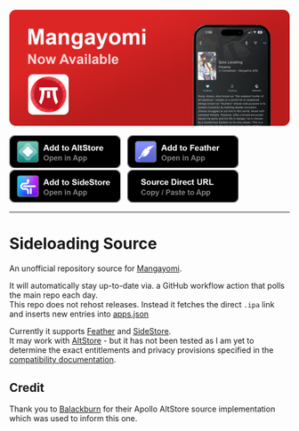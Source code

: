 <p align="center"><img src="images/header/readme_header.png" alt="Mangayomi Banner"/></p>

<a href="https://intradeus.github.io/http-protocol-redirector?r=altstore://source?url=https://raw.githubusercontent.com/tanakrit-d/mangayomi-source/refs/heads/main/apps.json"><img src="images/buttons/altstore_button.png" width="200"></a>
&nbsp;
<a href="https://intradeus.github.io/http-protocol-redirector?r=feather://source/https://raw.githubusercontent.com/tanakrit-d/mangayomi-source/refs/heads/main/apps.json"><img src="images/buttons/feather_button.png" width="200"></a>
&nbsp;
<a href="https://intradeus.github.io/http-protocol-redirector?r=sidestore://source?url=https://raw.githubusercontent.com/tanakrit-d/mangayomi-source/refs/heads/main/apps.json"><img src="images/buttons/sidestore_button.png" width="200"></a>
&nbsp;
<a href="https://raw.githubusercontent.com/tanakrit-d/mangayomi-source/refs/heads/main/apps.json"><img src="images/buttons/url_button.png" width="200"></a>

-----

# Sideloading Source

An unofficial repository source for [Mangayomi](https://github.com/kodjodevf/mangayomi).

It will automatically stay up-to-date via. a GitHub workflow action that polls the main repo each day.  
This repo does not rehost releases. Instead it fetches the direct `.ipa` link and inserts new entries into [apps.json](apps.json)

Currently it supports [Feather](https://github.com/khcrysalis/Feather) and [SideStore](https://sidestore.io/).  
It may work with [AltStore](https://altstore.io/) - but it has not been tested as I am yet to determine the exact entitlements and privacy provisions specified in the [compatibility documentation](https://faq.altstore.io/developers/make-a-source#app-permissions).

## Credit

Thank you to [Balackburn](https://github.com/Balackburn) for their Apollo AltStore source implementation which was used to inform this one.
